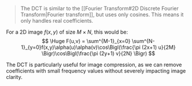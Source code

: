 > The DCT is similar to the [[Fourier Transform#2D Discrete Fourier Transform|Fourier transform]], but uses only cosines. This means it only handles real coefficients.

For a 2D image $f(x,y)$ of size $M \times N$, this would be:
$$
\Huge F(u,v) = \sum^{M-1}_{x=0} \sum^{N-1}_{y=0}f(x,y)\alpha(u)\alpha(v)\cos\Bigl(\frac{\pi (2x+1) u}{2M}    \Bigr)\cos\Bigl(\frac{\pi (2y+1) v}{2N}    \Bigr)
$$

The DCT is particularly useful for image compression, as we can remove coefficients with small frequency values without severely impacting image clarity.